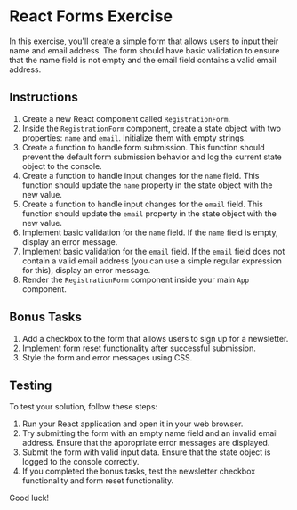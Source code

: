 # React Forms Exercise

In this exercise, you'll create a simple form that allows users to input their name and email address. The form should have basic validation to ensure that the name field is not empty and the email field contains a valid email address.

## Instructions

1. Create a new React component called `RegistrationForm`.
2. Inside the `RegistrationForm` component, create a state object with two properties: `name` and `email`. Initialize them with empty strings.
3. Create a function to handle form submission. This function should prevent the default form submission behavior and log the current state object to the console.
4. Create a function to handle input changes for the `name` field. This function should update the `name` property in the state object with the new value.
5. Create a function to handle input changes for the `email` field. This function should update the `email` property in the state object with the new value.
6. Implement basic validation for the `name` field. If the `name` field is empty, display an error message.
7. Implement basic validation for the `email` field. If the `email` field does not contain a valid email address (you can use a simple regular expression for this), display an error message.
8. Render the `RegistrationForm` component inside your main `App` component.

## Bonus Tasks

1. Add a checkbox to the form that allows users to sign up for a newsletter.
2. Implement form reset functionality after successful submission.
3. Style the form and error messages using CSS.

## Testing

To test your solution, follow these steps:

1. Run your React application and open it in your web browser.
2. Try submitting the form with an empty name field and an invalid email address. Ensure that the appropriate error messages are displayed.
3. Submit the form with valid input data. Ensure that the state object is logged to the console correctly.
4. If you completed the bonus tasks, test the newsletter checkbox functionality and form reset functionality.

Good luck!